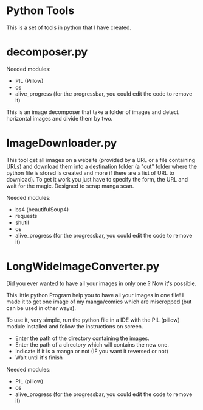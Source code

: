 # Python Tools

This is a set of tools in python that I have created.

# decomposer.py

Needed modules:

- PIL (Pillow)
- os
- alive_progress (for the progressbar, you could edit the code to remove it)

This is an image decomposer that take a folder of images and detect horizontal images and divide them by two.

# ImageDownloader.py

This tool get all images on a website (provided by a URL or a file containing URLs) and download them into a destination folder (a "out" folder where the python file is stored is created and more if there are a list of URL to download).
To get it work you just have to specify the form, the URL and wait for the magic.
Designed to scrap manga scan.

Needed modules:

- bs4 (beautifulSoup4)
- requests
- shutil
- os
- alive_progress (for the progressbar, you could edit the code to remove it)

# LongWideImageConverter.py

Did you ever wanted to have all your images in only one ? Now it's possible.

This little python Program help you to have all your images in one file!
I made it to get one image of my manga/comics which are miscropped (but can be used in other ways).

To use it, very simple, run the python file in a IDE with the PIL (pillow) module installed and follow the instructions on screen.

- Enter the path of the directory containing the images.
- Enter the path of a directory which will contains the new one.
- Indicate if it is a manga or not (IF you want it reversed or not)
- Wait until it's finish

Needed modules:

- PIL (pillow)
- os
- alive_progress (for the progressbar, you could edit the code to remove it)
